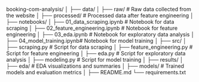 booking-com-analysis/
│
├── data/
│   ├── raw/                   # Raw data collected from the website
│   ├── processed/             # Processed data after feature engineering
│
├── notebooks/
│   ├── 01_data_scraping.ipynb # Notebook for data scraping
│   ├── 02_feature_engineering.ipynb # Notebook for feature engineering
│   ├── 03_eda.ipynb           # Notebook for exploratory data analysis
│   ├── 04_model_training.ipynb# Notebook for model training
│
├── src/
│   ├── scraping.py            # Script for data scraping
│   ├── feature_engineering.py # Script for feature engineering
│   ├── eda.py                 # Script for exploratory data analysis
│   ├── modeling.py            # Script for model training
│
├── results/
│   ├── eda/                   # EDA visualizations and summaries
│   ├── models/                # Trained models and evaluation metrics
│
├── README.md
└── requirements.txt
